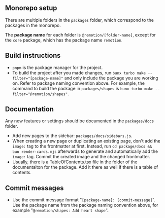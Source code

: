 ## Monorepo setup

There are multiple folders in the `packages` folder, which correspond to the packages in the monorepo.

The **package name** for each folder is `@remotion/[folder-name]`, except for the `core` package, which has the package name `remotion`.

## Build instructions

- `pnpm` is the package manager for the project.
- To build the project after you made changes, run `bunx turbo make --filter="[package-name]"` and only include the package you are working on. Refer to package naming convention above. For example, the command to build the package in `packages/shapes` is `bunx turbo make --filter="@remotion/shapes"`.

## Documentation

Any new features or settings should be documented in the `packages/docs` folder.

- Add new pages to the sidebar: `packages/docs/sidebars.js`.
- When creating a new page or duplicating an existing page, don't add the `image:` tag to the frontmatter at first. Instead, run `cd package/docs && bun render-cards.mjs` afterwards to generate and automatically add the `image:` tag. Commit the created image and the changed frontmatter.
- Usually, there is a TableOfContents.tsx file in the folder of the documentaiton for the package. Add it there as well if there is a table of contents.

## Commit messages

- Use the commit message format "`[package-name]: [commit-message]`". Use the package name from the package naming convention above, for example "`@remotion/shapes: Add heart shape`".
